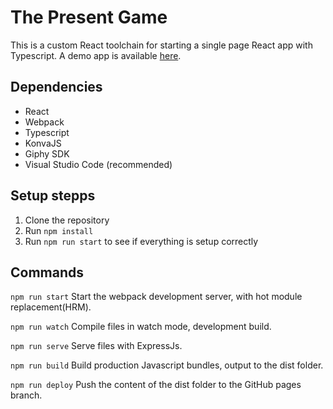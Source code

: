 # The Present Game
This is a custom React toolchain for starting a single page React app with Typescript. A demo app is available [here](https://stevenkoerts.nl/Hello-React-Typescript/).

## Dependencies 
- React
- Webpack
- Typescript
- KonvaJS
- Giphy SDK
- Visual Studio Code (recommended)

## Setup stepps 
1. Clone the repository 
2. Run `npm install`
3. Run `npm run start` to see if everything is setup correctly

## Commands 
`npm run start` Start the webpack development server, with hot module replacement(HRM). 

`npm run watch` Compile files in watch mode, development build. 

`npm run serve` Serve files with ExpressJs. 

`npm run build` Build production Javascript bundles, output to the dist folder. 

`npm run deploy` Push the content of the dist folder to the GitHub pages branch.
